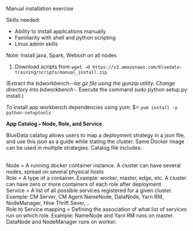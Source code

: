 Manual installation exercise

Skills needed:
<ul>
  <li>Ability to install applications manually</li>
  <li>Familiarity with shell and python scripting</li>
  <li>Linux admin skills</li>
</ul>
Note: Install java, Spark, Webssh on all nodes

1. Download scripts from 
`wget –O https://s3.amazonaws.com/bluedata-training/scripts/manual_install.zip`

(Extract the bdworkbench-*-tar.gz file using the gunzip utility.
Change directory into bdworkbench-*.
Execute the command sudo python setup.py install.)

To install app workbench dependencies using yum:
$> `yum install -y python-setuptools`

<b>App Catalog – Node, Role, and Service</b>

BlueData catalog allows users to map a deployment strategy in a json file, and use this json as a guide while stating the cluster. Same Docker image can be used in multiple strategies. Catalog file includes:

<br>Node = A running docker container instance. A cluster can have several nodes, spread on several physical hosts
<br>Role = A type of a container.  Example: worker, master, edge, etc. A cluster can have zero or more containers of each role after deployment
<br>Service = A list of all possible services registered for a given cluster. Example: CM Server, CM Agent.NameNode, DataNode, Yarn RM, NodeManager, Hive Thrift Sever, ..
<br>Role to Service mapping =  Defining the association of what list of services run on which role. Example: NameNode and Yarn RM runs on master. DataNode and NodeManager runs on worker.


